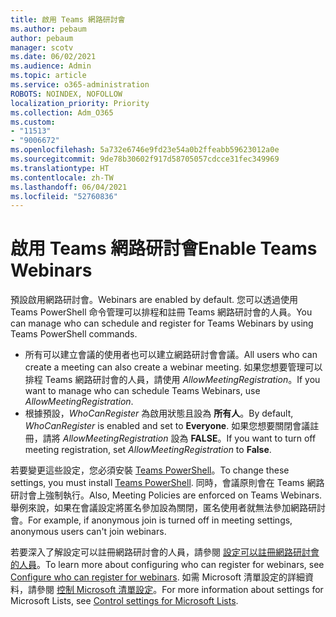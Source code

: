 ```yaml
---
title: 啟用 Teams 網路研討會
ms.author: pebaum
author: pebaum
manager: scotv
ms.date: 06/02/2021
ms.audience: Admin
ms.topic: article
ms.service: o365-administration
ROBOTS: NOINDEX, NOFOLLOW
localization_priority: Priority
ms.collection: Adm_O365
ms.custom:
- "11513"
- "9006672"
ms.openlocfilehash: 5a732e6746e9fd23e54a0b2ffeabb59623012a0e
ms.sourcegitcommit: 9de78b30602f917d58705057cdcce31fec349969
ms.translationtype: HT
ms.contentlocale: zh-TW
ms.lasthandoff: 06/04/2021
ms.locfileid: "52760836"
---
```

# <a name="enable-teams-webinars"></a><span data-ttu-id="bd8c9-102">啟用 Teams 網路研討會</span><span class="sxs-lookup"><span data-stu-id="bd8c9-102">Enable Teams Webinars</span></span>

<span data-ttu-id="bd8c9-103">預設啟用網路研討會。</span><span class="sxs-lookup"><span data-stu-id="bd8c9-103">Webinars are enabled by default.</span></span> <span data-ttu-id="bd8c9-104">您可以透過使用 Teams PowerShell 命令管理可以排程和註冊 Teams 網路研討會的人員。</span><span class="sxs-lookup"><span data-stu-id="bd8c9-104">You can manage who can schedule and register for Teams Webinars by using Teams PowerShell commands.</span></span>

- <span data-ttu-id="bd8c9-105">所有可以建立會議的使用者也可以建立網路研討會會議。</span><span class="sxs-lookup"><span data-stu-id="bd8c9-105">All users who can create a meeting can also create a webinar meeting.</span></span> <span data-ttu-id="bd8c9-106">如果您想要管理可以排程 Teams 網路研討會的人員，請使用 *AllowMeetingRegistration*。</span><span class="sxs-lookup"><span data-stu-id="bd8c9-106">If you want to manage who can schedule Teams Webinars, use *AllowMeetingRegistration*.</span></span> 
- <span data-ttu-id="bd8c9-107">根據預設，*WhoCanRegister* 為啟用狀態且設為 **所有人**。</span><span class="sxs-lookup"><span data-stu-id="bd8c9-107">By default, *WhoCanRegister* is enabled and set to **Everyone**.</span></span> <span data-ttu-id="bd8c9-108">如果您想要關閉會議註冊，請將 *AllowMeetingRegistration* 設為 **FALSE**。</span><span class="sxs-lookup"><span data-stu-id="bd8c9-108">If you want to turn off meeting registration, set *AllowMeetingRegistration* to **False**.</span></span>

<span data-ttu-id="bd8c9-109">若要變更這些設定，您必須安裝 [Teams PowerShell](/microsoftteams/teams-powershell-install)。</span><span class="sxs-lookup"><span data-stu-id="bd8c9-109">To change these settings, you must install [Teams PowerShell](/microsoftteams/teams-powershell-install).</span></span> <span data-ttu-id="bd8c9-110">同時，會議原則會在 Teams 網路研討會上強制執行。</span><span class="sxs-lookup"><span data-stu-id="bd8c9-110">Also, Meeting Policies are enforced on Teams Webinars.</span></span> <span data-ttu-id="bd8c9-111">舉例來說，如果在會議設定將匿名參加設為關閉，匿名使用者就無法參加網路研討會。</span><span class="sxs-lookup"><span data-stu-id="bd8c9-111">For example, if anonymous join is turned off in meeting settings, anonymous users can't join webinars.</span></span>

<span data-ttu-id="bd8c9-112">若要深入了解設定可以註冊網路研討會的人員，請參閱 [設定可以註冊網路研討會的人員](/microsoftteams/set-up-webinars?source=docs#configure-who-can-register-for-webinars)。</span><span class="sxs-lookup"><span data-stu-id="bd8c9-112">To learn more about configuring who can register for webinars, see [Configure who can register for webinars](/microsoftteams/set-up-webinars?source=docs#configure-who-can-register-for-webinars).</span></span> <span data-ttu-id="bd8c9-113">如需 Microsoft 清單設定的詳細資料，請參閱 [控制 Microsoft 清單設定](/sharepoint/control-lists)。</span><span class="sxs-lookup"><span data-stu-id="bd8c9-113">For more information about settings for Microsoft Lists, see [Control settings for Microsoft Lists](/sharepoint/control-lists).</span></span>
